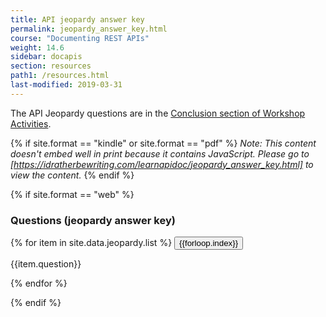 ```yaml
---
title: API jeopardy answer key
permalink: jeopardy_answer_key.html
course: "Documenting REST APIs"
weight: 14.6
sidebar: docapis
section: resources
path1: /resources.html
last-modified: 2019-03-31
---
```


The API Jeopardy questions are in the [Conclusion section of Workshop Activities](workshop.html#conclusion).

{% if site.format == "kindle" or site.format == "pdf" %}
*Note: This content doesn't embed well in print because it contains JavaScript. Please go to [https://idratherbewriting.com/learnapidoc/jeopardy_answer_key.html] to view the content.*
{% endif %}

{% if site.format == "web" %}

### Questions (jeopardy answer key)

{% for item in site.data.jeopardy.list %}
<button type="button" class="btn btn-danger" data-toggle="collapse" data-target="#q{{forloop.index}}">{{forloop.index}}</button>

<div id="q{{forloop.index}}" class="collapse">
<p>{{item.question}}</p>
</div>
{% endfor %}

{% endif %}
